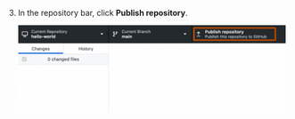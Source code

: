 3. In the repository bar, click **Publish repository**.

   ![Screenshot of the repository bar. A button, labeled "Publish repository", is highlighted with an orange outline.](/assets/images/help/desktop/publish-repository.png)
